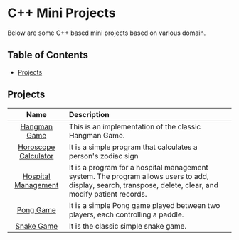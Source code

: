 # C++ Mini Projects
Below are some C++ based mini projects based on various domain.

## Table of Contents
- [Projects](#projects)

## Projects
| Name | Description |
| :---: | :--- | 
|[Hangman Game](./hangman-game/)| This is an implementation of the classic Hangman Game.|
|[Horoscope Calculator](./horoscope-calculator/)| It is a simple program that calculates a person's zodiac sign|
|[Hospital Management](./hospital-management/)| It is a program for a hospital management system. The program allows users to add, display, search, transpose, delete, clear, and modify patient records.|
|[Pong Game](./pong-game/)| It is a simple Pong game played between two players, each controlling a paddle. |
|[Snake Game](./snake-game/)| It is the classic simple snake game.|